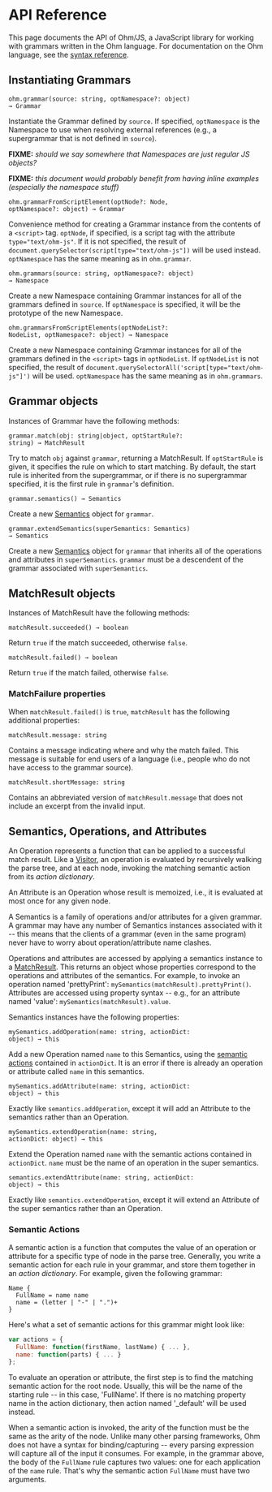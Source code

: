 API Reference
=============

This page documents the API of Ohm/JS, a JavaScript library for working with grammars written in the Ohm language. For documentation on the Ohm language, see the [syntax reference](./syntax-reference.md).

Instantiating Grammars
----------------------

<code class="api">ohm.grammar(source: string, optNamespace?: object) &rarr; Grammar</code>

Instantiate the Grammar defined by `source`. If specified, `optNamespace` is the Namespace to use when resolving external references (e.g., a supergrammar that is not defined in `source`).

**FIXME:** *should we say somewhere that Namespaces are just regular JS objects?*

**FIXME:** *this document would probably benefit from having inline examples (especially the namespace stuff)*

<code class="api">ohm.grammarFromScriptElement(optNode?: Node, optNamespace?: object) &rarr; Grammar</code>

Convenience method for creating a Grammar instance from the contents of a `<script>` tag. `optNode`, if specified, is a script tag with the attribute `type="text/ohm-js"`. If it is not specified, the result of `document.querySelector(script[type="text/ohm-js"])` will be used instead. `optNamespace` has the same meaning as in `ohm.grammar`.

<code class="api">ohm.grammars(source: string, optNamespace?: object) &rarr; Namespace</code>

Create a new Namespace containing Grammar instances for all of the grammars defined in `source`. If `optNamespace` is specified, it will be the prototype of the new Namespace.

<code class="api">ohm.grammarsFromScriptElements(optNodeList?: NodeList, optNamespace?: object) &rarr; Namespace</code>

Create a new Namespace containing Grammar instances for all of the grammars defined in the `<script>` tags in `optNodeList`. If `optNodeList` is not specified, the result of `document.querySelectorAll('script[type="text/ohm-js"]')` will be used. `optNamespace` has the same meaning as in `ohm.grammars`.

Grammar objects
---------------

Instances of Grammar have the following methods:

<code class="api">grammar.match(obj: string|object, optStartRule?: string) &rarr; MatchResult</code>

Try to match `obj` against `grammar`, returning a MatchResult. If `optStartRule` is given, it specifies the rule on which to start matching. By default, the start rule is inherited from the supergrammar, or if there is no supergrammar specified, it is the first rule in `grammar`'s definition.

<code class="api">grammar.semantics() &rarr; Semantics</code>

Create a new [Semantics](#semantics) object for `grammar`.

<code class="api">grammar.extendSemantics(superSemantics: Semantics) &rarr; Semantics</code>

Create a new [Semantics](#semantics) object for `grammar` that inherits all of the operations and attributes in `superSemantics`. `grammar` must be a descendent of the grammar associated with `superSemantics`.

<h2 id="MatchResult">MatchResult objects</h2>

Instances of MatchResult have the following methods:

<code class="api">matchResult.succeeded() &rarr; boolean</code>

Return `true` if the match succeeded, otherwise `false`.

<code class="api">matchResult.failed() &rarr; boolean</code>

Return `true` if the match failed, otherwise `false`.

### MatchFailure properties

When `matchResult.failed()` is `true`, `matchResult` has the following additional properties:

<code>matchResult.message: string</code>

Contains a message indicating where and why the match failed. This message is suitable for end users of a language (i.e., people who do not have access to the grammar source).

<code>matchResult.shortMessage: string</code>

Contains an abbreviated version of `matchResult.message` that does not include an excerpt from the invalid input.

<h2 id="semantics">Semantics, Operations, and Attributes</h2>

An Operation represents a function that can be applied to a successful match result. Like a [Visitor](http://en.wikipedia.org/wiki/Visitor_pattern), an operation is evaluated by recursively walking the parse tree, and at each node, invoking the matching semantic action from its *action dictionary*.

An Attribute is an Operation whose result is memoized, i.e., it is evaluated at most once for any given node.

A Semantics is a family of operations and/or attributes for a given grammar. A grammar may have any number of Semantics instances associated with it -- this means that the clients of a grammar (even in the same program) never have to worry about operation/attribute name clashes.

Operations and attributes are accessed by applying a semantics instance to a [MatchResult](#MatchResult). This returns an object whose properties correspond to the operations and attributes of the semantics. For example, to invoke an operation named 'prettyPrint': `mySemantics(matchResult).prettyPrint()`. Attributes are accessed using property syntax -- e.g., for an attribute named 'value': `mySemantics(matchResult).value`.

Semantics instances have the following properties:

<code class="api">mySemantics.addOperation(name: string, actionDict: object) &rarr; this</code>

Add a new Operation named `name` to this Semantics, using the [semantic actions](#semantic-actions) contained in `actionDict`. It is an error if there is already an operation or attribute called `name` in this semantics.

<code class="api">mySemantics.addAttribute(name: string, actionDict: object) &rarr; this</code>

Exactly like `semantics.addOperation`, except it will add an Attribute to the semantics rather than an Operation.

<code class="api">mySemantics.extendOperation(name: string, actionDict: object) &rarr; this</code>

Extend the Operation named `name` with the semantic actions contained in `actionDict`. `name` must be the name of an operation in the super semantics.

<code class="api">semantics.extendAttribute(name: string, actionDict: object) &rarr; this</code>

Exactly like `semantics.extendOperation`, except it will extend an Attribute of the super semantics rather than an Operation.

<h3 id="semantic-actions">Semantic Actions</h3>

A semantic action is a function that computes the value of an operation or attribute for a specific type of node in the parse tree. Generally, you write a semantic action for each rule in your grammar, and store them together in an _action dictionary_. For example, given the following grammar:

<script type="text/markscript">
  // Take the grammar below and instantiate it as `g` in the markscript environment.
  markscript.transformNextBlock(function(code) {
    return "var g = require('ohm').grammar('" + code.replace(/\n/g, '\\n') + "');";
  });
</script>

```
Name {
  FullName = name name
  name = (letter | "-" | ".")+
}
```

Here's what a set of semantic actions for this grammar might look like:

<script type="text/markscript">
  // Replace '...' in the action dict below with some actual function definitions,
  // so that we can be sure that the code actually works.
  markscript.transformNextBlock(function(code) {
    return code.replace('...', "return lastName.x().toUpperCase() + ', ' + firstName.x()")
               .replace('...', "return this.node.interval.contents;")
  });
</script>

```js
var actions = {
  FullName: function(firstName, lastName) { ... },
  name: function(parts) { ... }
};
```

<script type="text/markscript">
  // Verify that the action dict actually works.
  var semantics = g.semantics().addOperation('x', actions);
  assert.equal(semantics(g.match('Guy Incognito')).x(), 'INCOGNITO, Guy');
</script>

To evaluate an operation or attribute, the first step is to find the matching semantic action for the root node. Usually, this will be the name of the starting rule -- in this case, 'FullName'. If there is no matching property name in the action dictionary, then action named '_default' will be used instead.

When a semantic action is invoked, the arity of the function must be the same as the arity of the node. Unlike many other parsing frameworks, Ohm does not have a syntax for binding/capturing -- every parsing expression will capture all of the input it consumes. For example, in the grammar above, the body of the `FullName` rule captures two values: one for each application of the `name` rule. That's why the semantic action `FullName` must have two arguments.
